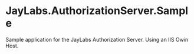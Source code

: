 JayLabs.AuthorizationServer.Sample
==================================

Sample application for the JayLabs Authorization Server. Using an IIS Owin Host.
